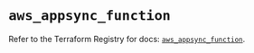 # `aws_appsync_function`

Refer to the Terraform Registry for docs: [`aws_appsync_function`](https://registry.terraform.io/providers/hashicorp/aws/5.86.0/docs/resources/appsync_function).
